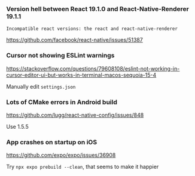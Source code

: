 ### Version hell between React 19.1.0 and React-Native-Renderer 19.1.1
```
Incompatible react versions: the react and react-native-renderer
```
https://github.com/facebook/react-native/issues/51387

### Cursor not showing ESLint warnings
https://stackoverflow.com/questions/79608108/eslint-not-working-in-cursor-editor-ui-but-works-in-terminal-macos-sequoia-15-4

Manually edit `settings.json`

### Lots of CMake errors in Android build
https://github.com/lugg/react-native-config/issues/848

Use 1.5.5

### App crashes on startup on iOS
https://github.com/expo/expo/issues/36908

Try `npx expo prebuild --clean`, that seems to make it happier